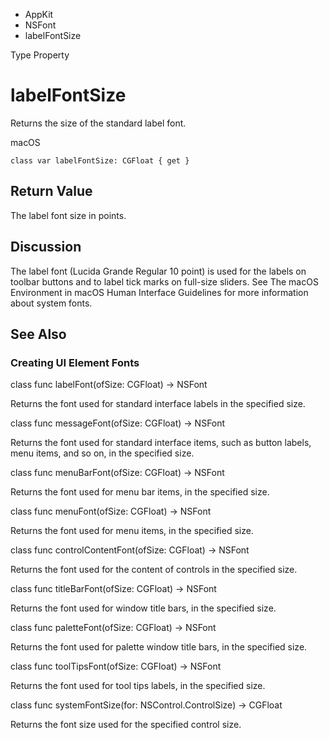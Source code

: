 

- AppKit
- NSFont
-  labelFontSize 

Type Property

# labelFontSize

Returns the size of the standard label font.

macOS

``` source
class var labelFontSize: CGFloat { get }
```

## Return Value

The label font size in points.

## Discussion

The label font (Lucida Grande Regular 10 point) is used for the labels on toolbar buttons and to label tick marks on full-size sliders. See The macOS Environment in macOS Human Interface Guidelines for more information about system fonts.

## See Also

### Creating UI Element Fonts

class func labelFont(ofSize: CGFloat) -> NSFont

Returns the font used for standard interface labels in the specified size.

class func messageFont(ofSize: CGFloat) -> NSFont

Returns the font used for standard interface items, such as button labels, menu items, and so on, in the specified size.

class func menuBarFont(ofSize: CGFloat) -> NSFont

Returns the font used for menu bar items, in the specified size.

class func menuFont(ofSize: CGFloat) -> NSFont

Returns the font used for menu items, in the specified size.

class func controlContentFont(ofSize: CGFloat) -> NSFont

Returns the font used for the content of controls in the specified size.

class func titleBarFont(ofSize: CGFloat) -> NSFont

Returns the font used for window title bars, in the specified size.

class func paletteFont(ofSize: CGFloat) -> NSFont

Returns the font used for palette window title bars, in the specified size.

class func toolTipsFont(ofSize: CGFloat) -> NSFont

Returns the font used for tool tips labels, in the specified size.

class func systemFontSize(for: NSControl.ControlSize) -> CGFloat

Returns the font size used for the specified control size.

